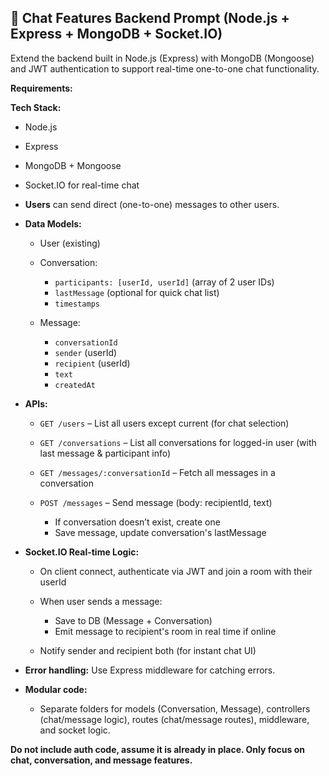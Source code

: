 ## 💬 **Chat Features Backend Prompt (Node.js + Express + MongoDB + Socket.IO)**

Extend the backend built in Node.js (Express) with MongoDB (Mongoose) and JWT authentication to support real-time one-to-one chat functionality.

**Requirements:**

**Tech Stack:**

- Node.js
- Express
- MongoDB + Mongoose
- Socket.IO for real-time chat

- **Users** can send direct (one-to-one) messages to other users.

- **Data Models:**

  - User (existing)

  - Conversation:

    - `participants: [userId, userId]` (array of 2 user IDs)
    - `lastMessage` (optional for quick chat list)
    - `timestamps`

  - Message:

    - `conversationId`
    - `sender` (userId)
    - `recipient` (userId)
    - `text`
    - `createdAt`

- **APIs:**

  - `GET /users` – List all users except current (for chat selection)
  - `GET /conversations` – List all conversations for logged-in user (with last message & participant info)
  - `GET /messages/:conversationId` – Fetch all messages in a conversation
  - `POST /messages` – Send message (body: recipientId, text)

    - If conversation doesn’t exist, create one
    - Save message, update conversation's lastMessage

- **Socket.IO Real-time Logic:**

  - On client connect, authenticate via JWT and join a room with their userId
  - When user sends a message:

    - Save to DB (Message + Conversation)
    - Emit message to recipient's room in real time if online

  - Notify sender and recipient both (for instant chat UI)

- **Error handling:** Use Express middleware for catching errors.

- **Modular code:**

  - Separate folders for models (Conversation, Message), controllers (chat/message logic), routes (chat/message routes), middleware, and socket logic.

**Do not include auth code, assume it is already in place. Only focus on chat, conversation, and message features.**
